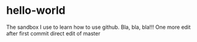 # hello-world
The sandbox I use to learn how to use github.
Bla, bla, bla!!!
One more edit after first commit
direct edit of master
